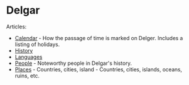 # Delgar

Articles:

- [Calendar](./Calendar.md) - How the passage of time is marked on Delger.
  Includes a listing of holidays.
- [History](./History.md)
- [Languages](./Languages/index.md)
- [People](./People/index.md) - Noteworthy people in Delgar's history.
- [Places](./Places/index.md) - Countries, cities, island - Countries, cities, islands, oceans, ruins, etc.
